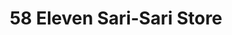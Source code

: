 ---
title: "58 Eleven Sari-Sari Store"
url: /santa-cruz/58-eleven-sari-sari-store/
shop: convenience
---